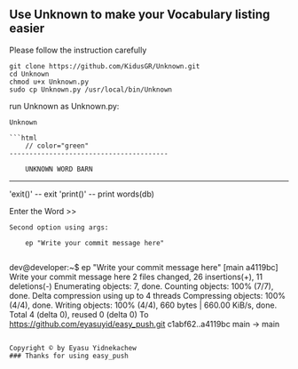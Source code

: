 ## Use Unknown to make your Vocabulary listing easier
Please follow the instruction carefully

```
git clone https://github.com/KidusGR/Unknown.git
cd Unknown
chmod u+x Unknown.py
sudo cp Unknown.py /usr/local/bin/Unknown
```
run Unknown as Unknown.py:

	Unknown

```
```html
    // color="green"
----------------------------------------
```
        UNKNOWN WORD BARN
----------------------------------------
'exit()' -- exit
'print()' -- print words(db)

Enter the Word >> 

```
Second option using args:
	
	ep "Write your commit message here"
	
```
dev@developer:~$ ep "Write your commit message here"
[main a4119bc] Write your commit message here
 2 files changed, 26 insertions(+), 11 deletions(-)
Enumerating objects: 7, done.
Counting objects: 100% (7/7), done.
Delta compression using up to 4 threads
Compressing objects: 100% (4/4), done.
Writing objects: 100% (4/4), 660 bytes | 660.00 KiB/s, done.
Total 4 (delta 0), reused 0 (delta 0)
To https://github.com/eyasuyid/easy_push.git
   c1abf62..a4119bc  main -> main
```

Copyright © by Eyasu Yidnekachew
### Thanks for using easy_push
